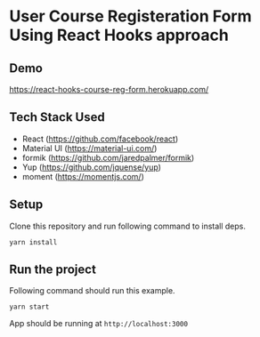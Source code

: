 # User Course Registeration Form Using React Hooks approach

## Demo
https://react-hooks-course-reg-form.herokuapp.com/

## Tech Stack Used
- React (https://github.com/facebook/react)
- Material UI (https://material-ui.com/)
- formik (https://github.com/jaredpalmer/formik)
- Yup (https://github.com/jquense/yup)
- moment (https://momentjs.com/)

## Setup
Clone this repository and run following command to install deps.

`yarn install`

## Run the project
Following command should run this example.

`yarn start`

App should be running at `http://localhost:3000`

